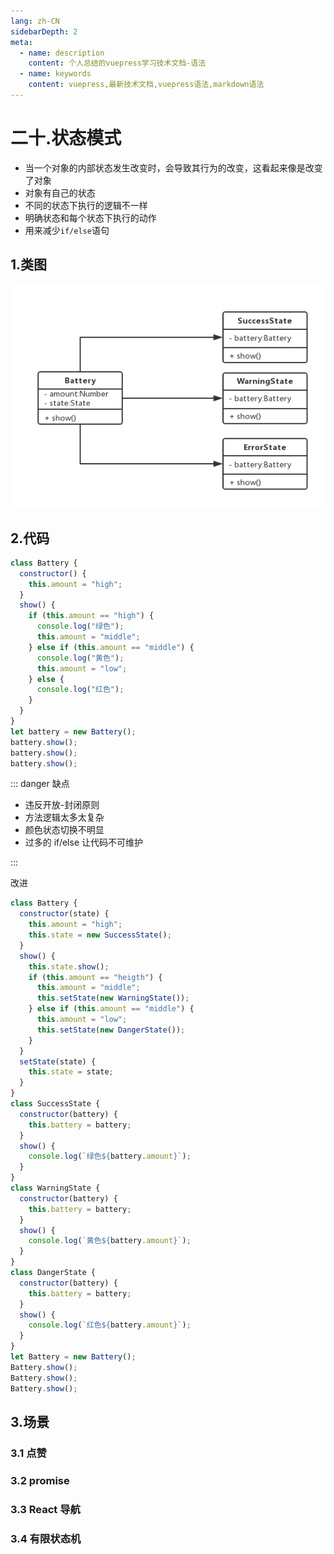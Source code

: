```yaml
---
lang: zh-CN
sidebarDepth: 2
meta:
  - name: description
    content: 个人总结的vuepress学习技术文档-语法
  - name: keywords
    content: vuepress,最新技术文档,vuepress语法,markdown语法
---
```


# 二十.状态模式

- 当一个对象的内部状态发生改变时，会导致其行为的改变，这看起来像是改变了对象
- 对象有自己的状态
- 不同的状态下执行的逻辑不一样
- 明确状态和每个状态下执行的动作
- 用来减少`if/else`语句

## 1.类图

![](./20.png)

## 2.代码

```js
class Battery {
  constructor() {
    this.amount = "high";
  }
  show() {
    if (this.amount == "high") {
      console.log("绿色");
      this.amount = "middle";
    } else if (this.amount == "middle") {
      console.log("黄色");
      this.amount = "low";
    } else {
      console.log("红色");
    }
  }
}
let battery = new Battery();
battery.show();
battery.show();
battery.show();
```

::: danger 缺点

- 违反开放-封闭原则
- 方法逻辑太多太复杂
- 颜色状态切换不明显
- 过多的 if/else 让代码不可维护

:::

改进

```js
class Battery {
  constructor(state) {
    this.amount = "high";
    this.state = new SuccessState();
  }
  show() {
    this.state.show();
    if (this.amount == "heigth") {
      this.amount = "middle";
      this.setState(new WarningState());
    } else if (this.amount == "middle") {
      this.amount = "low";
      this.setState(new DangerState());
    }
  }
  setState(state) {
    this.state = state;
  }
}
class SuccessState {
  constructor(battery) {
    this.battery = battery;
  }
  show() {
    console.log(`绿色${battery.amount}`);
  }
}
class WarningState {
  constructor(battery) {
    this.battery = battery;
  }
  show() {
    console.log(`黄色${battery.amount}`);
  }
}
class DangerState {
  constructor(battery) {
    this.battery = battery;
  }
  show() {
    console.log(`红色${battery.amount}`);
  }
}
let Battery = new Battery();
Battery.show();
Battery.show();
Battery.show();
```

## 3.场景

### 3.1 点赞

### 3.2 promise

### 3.3 React 导航

### 3.4 有限状态机
